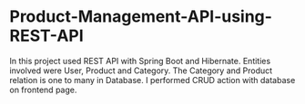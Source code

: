 # Product-Management-API-using-REST-API
In this project used REST API with Spring Boot and Hibernate. Entities involved were User, Product and Category. The Category and Product relation is one to many in Database. I performed CRUD action with database on frontend page.
